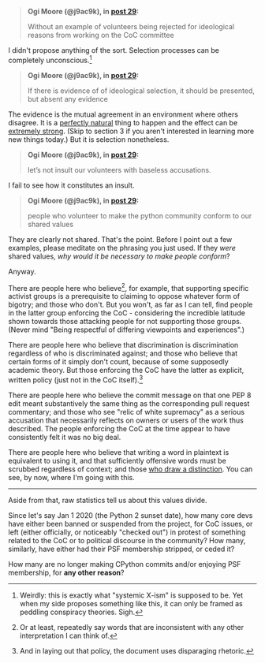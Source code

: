 <!--
.. title: Thread 57950 ("Inclusive communications expectations in Python spaces"), post 32
-->

> **Ogi Moore (@j9ac9k), in [post 29](https://discuss.python.org/t/_/57950/29):**
>
> Without an example of volunteers being rejected for ideological reasons from working on the CoC committee

I didn't propose anything of the sort. Selection processes can be completely unconscious.[^1]

> **Ogi Moore (@j9ac9k), in [post 29](https://discuss.python.org/t/_/57950/29):**
>
> If there is evidence of of ideological selection, it should be presented, but absent any evidence

The evidence is the mutual agreement in an environment where others disagree. It is a [perfectly natural](https://en.wikipedia.org/wiki/Filter_bubble) thing to happen and the effect can be [extremely strong](https://www.slatestarcodexabridged.com/I-Can-Tolerate-Anything-Except-The-Outgroup). (Skip to section 3 if you aren't interested in learning more new things today.) But it is selection nonetheless.

> **Ogi Moore (@j9ac9k), in [post 29](https://discuss.python.org/t/_/57950/29):**
>
> let’s not insult our volunteers with baseless accusations.

I fail to see how it constitutes an insult.

> **Ogi Moore (@j9ac9k), in [post 29](https://discuss.python.org/t/_/57950/29):**
>
> people who volunteer to make the python community conform to our shared values

They are clearly not shared. That's the point. Before I point out a few examples, please meditate on the phrasing you just used. If they *were* shared values, *why would it be necessary to make people conform*?

Anyway.

There are people here who believe[^2], for example, that supporting specific activist groups is a prerequisite to claiming to oppose whatever form of bigotry; and those who don't. But you won't, as far as I can tell, find people in the latter group enforcing the CoC - considering the incredible latitude shown towards those attacking people for not supporting those groups. (Never mind "Being respectful of differing viewpoints and experiences".)

There are people here who believe that discrimination is discrimination regardless of who is discriminated against; and those who believe that certain forms of it simply don't count, because of some supposedly academic theory. But those enforcing the CoC have the latter as explicit, written policy (just not in the CoC itself).[^3]

There are people here who believe the commit message on that one PEP 8 edit meant substantively the same thing as the corresponding pull request commentary; and those who see "relic of white supremacy" as a serious accusation that necessarily reflects on owners or users of the work thus described. The people enforcing the CoC at the time appear to have consistently felt it was no big deal.

There are people here who believe that writing a word in plaintext is equivalent to using it, and that sufficiently offensive words must be scrubbed regardless of context; and those [who draw a distinction](https://en.wikipedia.org/wiki/Use%E2%80%93mention_distinction). You can see, by now, where I'm going with this.

----

Aside from that, raw statistics tell us about this values divide.

Since let's say Jan 1 2020 (the Python 2 sunset date), how many core devs have either been banned or suspended from the project, for CoC issues, or left (either officially, or noticeably "checked out") in protest of something related to the CoC or to political discourse in the community? How many, similarly, have either had their PSF membership stripped, or ceded it?

How many are no longer making CPython commits and/or enjoying PSF membership, for **any other reason**?

[^1]: Weirdly: this is exactly what "systemic X-ism" is supposed to be. Yet when my side proposes something like this, it can only be framed as peddling conspiracy theories. Sigh.

[^2]: Or at least, repeatedly say words that are inconsistent with any other interpretation I can think of.

[^3]: And in laying out that policy, the document uses disparaging rhetoric.

